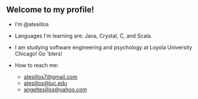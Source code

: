 ## Welcome to my profile!
- I’m @atesillos
- Languages I'm learning are: Java, Crystal, C, and Scala.
- I am studying software engineering and psychology at Loyola University Chicago! Go 'blers!

- How to reach me:
  - atesillos7@gmail.com
  - atesillos@luc.edu
  - angeltesillos@yahoo.com
<!---
atesillos/atesillos is a ✨ special ✨ repository because its `README.md` (this file) appears on your GitHub profile.
You can click the Preview link to take a look at your changes.
--->
